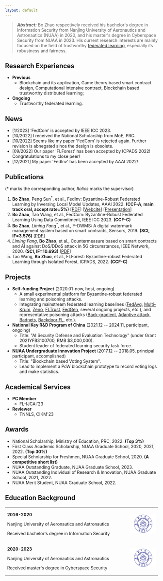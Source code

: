 ```yaml
---
layout: default
---
```


> ***Abstract:*** Bo Zhao respectively received his bachelor's degree in Information Security from Nanjing University of Aeronautics and Astronautics (NUAA) in 2020, and his master's degree in Cyberspace Security from NUAA in 2023. His current research interests are mainly focused on the field of trustworthy [federated learning](https://en.wikipedia.org/wiki/Federated_learning), especially its robustness and fairness.

## Research Experiences

- **Previous**
  - Blockchain and its application, Game theory based smart contract design, Computational intensive contract, Blockchain based trustworthy distributed learning;
- **Ongoing**
  - Trustworthy federated learning.

## News

- [1/2023] ‘FedCom’ is accepted by IEEE ICC 2023.
- [10/2022] I received the National Scholarship from MoE, PRC.
- [10/2022] Seems like my paper 'FedCom' is rejected again. Further revision is abnegated since the design is obsolete.
- [09/2022] Our paper 'FLForest' has been accepted by ICPADS 2022! Congratulations to my close peer!
- [12/2021] My paper 'FedInv' has been accepted by AAAI 2022!

## Publications

(* marks the corresponding author, *Italics* marks the supervisor)

1. **Bo Zhao**, Peng Sun<sup>*</sup>, et al., FedInv: Byzantine-Robust Federated Learning by Inversing Local Model Updates, AAAI 2022. **(CCF-A, main track oral, accept rate=5%)** [[PDF](https://ojs.aaai.org/index.php/AAAI/article/view/20903)] [[Webcite](https://aaai-2022.virtualchair.net/poster_aaai8088)]  [[Presentation](https://www.bilibili.com/video/BV1ZY4y1z74b?share_source=copy_web)]
2. **Bo Zhao**, Tao Wang, et al., FedCom: Byzantine-Robust Federated Learning Using Data Commitment, IEEE ICC 2023. **(CCF-C)**
3. **Bo Zhao**, *Liming Fang*<sup>*</sup>, et al., Y-DWMS: A digital watermark management system based on smart contracts, Sensors, 2019. **(SCI, IF=3.576)** [[PDF](https://www.mdpi.com/1424-8220/19/14/3091)]
4. *Liming Fang*, **Bo Zhao**, et al., Countermeasure based on smart contracts and AI against DoS/DDoS attack in 5G circumstances, IEEE Network, 2020. **(SCI, IF=10.693)** [[PDF](https://ieeexplore.ieee.org/abstract/document/9277902)]
5. Tao Wang, **Bo Zhao**, et al., FLForest: Byzantine-robust Federated Learning through Isolated Forest, ICPADS, 2022. **(CCF-C)**

## Projects

- **Self-funding Project** (2020.01-now, host, ongoing)
  - A small experimental platform for Byzantine-robust federated learning and poisoning attacks. 
  - Integrating mainstream federated learning baselines ([FedAvg](http://proceedings.mlr.press/v54/mcmahan17a/mcmahan17a.pdf), [Multi-Krum](https://proceedings.neurips.cc/paper/2017/file/f4b9ec30ad9f68f89b29639786cb62ef-Paper.pdf), [Zeno](http://proceedings.mlr.press/v97/xie19b/xie19b.pdf), [FLTrust](https://arxiv.org/pdf/2012.13995.pdf), [FedGen](http://proceedings.mlr.press/v139/zhu21b/zhu21b.pdf), several ongoing projects, etc.), and representative poisoning attacks ([Back-gradient](https://arxiv.org/pdf/1708.08689.pdf), [Adaptive attack](https://www.usenix.org/system/files/sec20summer_fang_prepub.pdf), [Badnets](https://arxiv.org/pdf/1708.06733.pdf?ref=https://githubhelp.com), [Backdoor FL](http://proceedings.mlr.press/v108/bagdasaryan20a/bagdasaryan20a.pdf), etc.).
- **National Key R&D Program of China** (2021.12 -- 2024.11, participant, ongoing)
  - Title: "AI Security Defense and Evaluation Technology" (under Grant 2021YFB3100700, RMB \$3,000,000).
  - Student leader of federated learning security task force.
- **NUAA Undergraduate Innovation Project** (2017.12 -- 2018.05, principal participant, accomplished)
  - Title: "Blockchain based Voting System".
  - Lead to implement a PoW blockchain prototype to record voting logs and make statistics.

## Academical Services

- **PC Member**
  - FL-IJCAI'23
- **Reviewer**
  - TNNLS, CIKM'23

## Awards

- National Scholarship, Ministry of Education, PRC, 2022. **(Top 3%)**
- First Class Academic Scholarship, NUAA Graduate School, 2020, 2021, 2022. **(Top 30%)**
- Special Scholarship for Freshmen, NUAA Graduate School, 2020. **(A competitive short list)**
- NUAA Outstanding Graduate, NUAA Graduate School, 2023.
- NUAA Outstanding Individual of Research & Innovation, NUAA Graduate School, 2021, 2022.
- NUAA Merit Student, NUAA Graduate School, 2022.

## Education Background

<table border="0">
<tr>
    <td align="left" valign="center" width="80%">
        <p><b>2016-2020</b></p>
        <p>Nanjing University of Aeronautics and Astronautics</p>
        <p>Received bachelor's degree in Information Security</p>
    </td> 
    <td align="center" valign="center">
        <img src="./Images/NUAA.png" width=100px />
    </td>
</tr>    
<tr>
    <td align="left" valign="center" width="80%">
        <p><b>2020-2023</b></p>
        <p>Nanjing University of Aeronautics and Astronautics</p>
        <p>Received master's degree in Cyberspace Security</p>
    </td> 
    <td align="center" valign="center">
        <img src="./Images/NUAA.png" width=100px />
    </td>
</tr>    
</table>